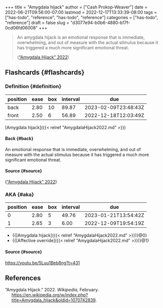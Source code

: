 +++
title = "Amygdala hijack"
author = ["Cash Prokop-Weaver"]
date = 2022-06-21T09:56:00-07:00
lastmod = 2022-12-17T13:33:39-08:00
tags = ["has-todo", "reference", "has-todo", "reference"]
categories = ["has-todo", "reference"]
draft = false
slug = "d3077e94-b0b6-4880-b17f-0cd06fd06008"
+++

> An amygdala hijack is an emotional response that is immediate, overwhelming, and out of measure with the actual stimulus because it has triggered a much more significant emotional threat.
>
> (<a href="#citeproc_bib_item_1">“Amygdala Hijack” 2022</a>)


## Flashcards {#flashcards}


### Definition {#definition}

| position | ease | box | interval | due                  |
|----------|------|-----|----------|----------------------|
| back     | 2.80 | 10  | 89.87    | 2023-02-09T23:48:43Z |
| front    | 2.50 | 6   | 56.89    | 2022-12-18T12:03:49Z |

[Amygdala hijack]({{< relref "AmygdalaHijack2022.md" >}})


#### Back {#back}

An emotional response that is immediate, overwhelming, and out of measure with the actual stimulus because it has triggered a much more significant emotional threat.


#### Source {#source}

(<a href="#citeproc_bib_item_1">“Amygdala Hijack” 2022</a>)


### AKA {#aka}

| position | ease | box | interval | due                  |
|----------|------|-----|----------|----------------------|
| 0        | 2.80 | 5   | 49.76    | 2023-01-21T13:54:42Z |
| 1        | 2.65 | 3   | 6.00     | 2022-12-09T19:54:19Z |

-   {{[Amygdala hijack]({{< relref "AmygdalaHijack2022.md" >}})}@0}
-   {{[Affective override]({{< relref "AmygdalaHijack2022.md" >}})}@1}


#### Source {#source}

<https://youtu.be/5Luu1Beb8ng?t=431>

## References

<style>.csl-entry{text-indent: -1.5em; margin-left: 1.5em;}</style><div class="csl-bib-body">
  <div class="csl-entry"><a id="citeproc_bib_item_1"></a>“Amygdala Hijack.” 2022. <i>Wikipedia</i>, February. <a href="https://en.wikipedia.org/w/index.php?title=Amygdala_hijack&oldid=1070742839">https://en.wikipedia.org/w/index.php?title=Amygdala_hijack&#38;oldid=1070742839</a>.</div>
</div>
